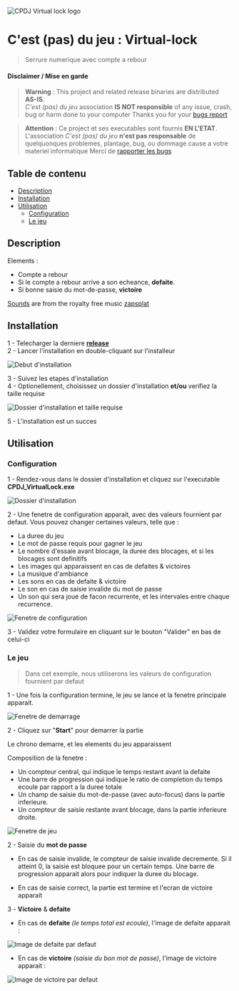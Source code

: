 ![CPDJ Virtual lock logo](https://github.com/cpdj37-c-est-pas-du-jeu/Virtual-lock/blob/master/CPDJ_VirtualLock/ressources/images/logo/Virtual_lock_logo_128_x_128.png)

# C'est (pas) du jeu : Virtual-lock
> Serrure numerique avec compte a rebour

#### Disclaimer / Mise en garde

> **Warning** : This project and related release binaries are distributed **AS-IS**.<br>
> *C'est (pas) du jeu* association **IS NOT responsible** of any issue, crash, bug or harm done to your computer
> Thanks you for your [bugs report](https://github.com/cpdj37-c-est-pas-du-jeu/Virtual-lock/issues)

> **Attention** : Ce project et ses executables sont fournis **EN L'ETAT**.<br>
> L'association *C'est (pas) du jeu* **n'est pas responsable** de quelquonques problemes, plantage, bug, ou dommage cause a votre materiel informatique
> Merci de [rapporter les bugs](https://github.com/cpdj37-c-est-pas-du-jeu/Virtual-lock/issues)

## Table de contenu

* [Description](#Description)
* [Installation](#Installation)
* [Utilisation](#Utilisation)
  * [Configuration](#Configuration)
  * [Le jeu](#Le-jeu)

## Description

Elements :
- Compte a rebour
- Si le compte a rebour arrive a son echeance, **defaite**.
- Si bonne saisie du mot-de-passe, **victoire**

[Sounds](https://github.com/cpdj37-c-est-pas-du-jeu/Virtual-lock/tree/master/CPDJ_VirtualLock/ressources/sounds/) are from the royalty free music [zapsplat](https://www.zapsplat.com)

## Installation

1 - Telecharger la derniere [**release**](https://github.com/cpdj37-c-est-pas-du-jeu/Virtual-lock/releases)<br>
2 - Lancer l'installation en double-cliquant sur l'installeur<br>

![Debut d'installation](https://github.com/cpdj37-c-est-pas-du-jeu/Virtual-lock/blob/master/misc/app_screenshots/latest/installation.PNG)

3 - Suivez les etapes d'installation<br>
4 - Optionellement, choisissez un dossier d'installation **et/ou** verifiez la taille requise<br>

![Dossier d'installation et taille requise](https://github.com/cpdj37-c-est-pas-du-jeu/Virtual-lock/blob/master/misc/app_screenshots/latest/installation_target.PNG)

5 - L'installation est un succes<br>

## Utilisation

### Configuration

1 - Rendez-vous dans le dossier d'installation et cliquez sur l'executable **CPDJ_VirtualLock.exe**<br>

![Dossier d'installation](https://github.com/cpdj37-c-est-pas-du-jeu/Virtual-lock/blob/master/misc/app_screenshots/latest/installation_result.PNG)

2 - Une fenetre de configuration apparait, avec des valeurs fournient par defaut. Vous pouvez changer certaines valeurs, telle que :
- La duree du jeu
- Le mot de passe requis pour gagner le jeu
- Le nombre d'essaie avant blocage, la duree des blocages, et si les blocages sont definitifs
- Les images qui apparaissent en cas de defaites & victoires
- La musique d'ambiance
- Les sons en cas de defaite & victoire
- Le son en cas de saisie invalide du mot de passe
- Un son qui sera joue de facon recurrente, et les intervales entre chaque recurrence.

![Fenetre de configuration](https://github.com/cpdj37-c-est-pas-du-jeu/Virtual-lock/blob/master/misc/app_screenshots/latest/window_configuration.PNG)

3 - Validez votre formulaire en cliquant sur le bouton "Valider" en bas de celui-ci<br>

### Le jeu

> Dans cet exemple, nous utiliserons les valeurs de configuration fournient par defaut

1 - Une fois la configuration termine, le jeu se lance et la fenetre principale apparait.<br>

![Fenetre de demarrage](https://github.com/cpdj37-c-est-pas-du-jeu/Virtual-lock/blob/master/misc/app_screenshots/latest/window_main_unstarted.PNG)

2 - Cliquez sur "**Start**" pour demarrer la partie

Le chrono demarre, et les elements du jeu apparaissent

Composition de la fenetre :
- Un compteur central, qui indique le temps restant avant la defaite
- Une barre de progression qui indique le ratio de completion du temps ecoule par rapport a la duree totale
- Un champ de saisie du mot-de-passe (avec auto-focus) dans la partie inferieure.
- Un compteur de saisie restante avant blocage, dans la partie inferieure droite.

![Fenetre de jeu](https://github.com/cpdj37-c-est-pas-du-jeu/Virtual-lock/blob/master/misc/app_screenshots/latest/window_in_game.PNG)

2 - Saisie du **mot de passe**
- En cas de saisie invalide, le compteur de saisie invalide decremente. Si il atteint 0, la saisie est bloquee pour un certain temps. Une barre de progression apparait alors pour indiquer la duree du blocage.

- En cas de saisie correct, la partie est termine et l'ecran de victoire apparait

3 - **Victoire** & **defaite**

- En cas de **defaite** *(le temps total est ecoule)*, l'image de defaite apparait :

![Image de defaite par defaut](https://github.com/cpdj37-c-est-pas-du-jeu/Virtual-lock/blob/master/misc/app_screenshots/latest/window_defeat.PNG)

- En cas de **victoire** *(saisie du bon mot de passe)*, l'image de victoire apparait :

![Image de victoire par defaut](https://github.com/cpdj37-c-est-pas-du-jeu/Virtual-lock/blob/master/misc/app_screenshots/latest/window_success.PNG)
